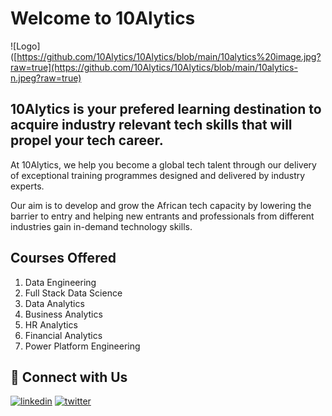 
# Welcome to 10Alytics


![Logo]([https://github.com/10Alytics/10Alytics/blob/main/10alytics%20image.jpg?raw=true](https://github.com/10Alytics/10Alytics/blob/main/10alytics-n.jpeg?raw=true)

## 10Alytics is your prefered learning destination to acquire industry relevant tech skills that will propel your tech career. 

At 10Alytics, we help you become a global tech talent through our delivery of exceptional training programmes designed and delivered by industry experts. 
    
Our aim is to develop and grow the African tech capacity by lowering the barrier to entry and helping new entrants and professionals from different industries gain in-demand technology skills.


## Courses Offered

1. Data Engineering
2. Full Stack Data Science
3. Data Analytics
4. Business Analytics
5. HR Analytics
6. Financial Analytics
7. Power Platform Engineering


## 🔗 Connect with Us
[![linkedin](https://img.shields.io/badge/linkedin-0A66C2?style=for-the-badge&logo=linkedin&logoColor=white)](https://www.linkedin.com/company/10alytics/)
[![twitter](https://img.shields.io/badge/twitter-1DA1F2?style=for-the-badge&logo=twitter&logoColor=white)](https://twitter.com/10Alytics)

